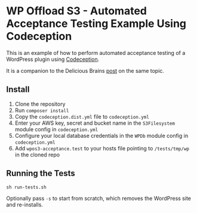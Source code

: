 # WP Offload S3 - Automated Acceptance Testing Example Using Codeception

This is an example of how to perform automated acceptance testing of a WordPress plugin using [Codeception](http://codeception.com/).

It is a companion to the Delicious Brains [post](https://deliciousbrains.com/?p=15941) on the same topic.

## Install

1. Clone the repository
1. Run `composer install`
1. Copy the `codeception.dist.yml` file to `codeception.yml`
1. Enter your AWS key, secret and bucket name in the `S3Filesystem` module config in `codeception.yml`
1. Configure your local database credentials in the `WPDb` module config in `codeception.yml`
1. Add `wpos3-acceptance.test` to your hosts file pointing to `/tests/tmp/wp` in the cloned repo

## Running the Tests

`sh run-tests.sh`

Optionally pass `-s` to start from scratch, which removes the WordPress site and re-installs.